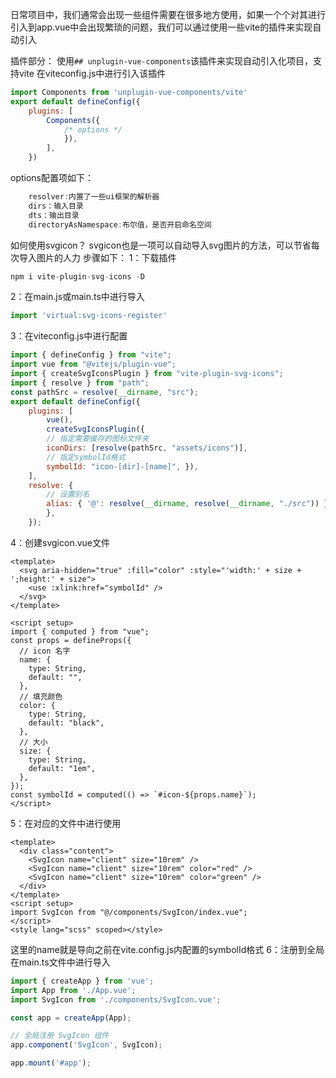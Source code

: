 日常项目中，我们通常会出现一些组件需要在很多地方使用，如果一个个对其进行引入到app.vue中会出现繁琐的问题，我们可以通过使用一些vite的插件来实现自动引入

插件部分：
使用`## unplugin-vue-components`该插件来实现自动引入化项目，支持vite
在viteconfig.js中进行引入该插件
```js
import Components from 'unplugin-vue-components/vite' 
export default defineConfig({ 
	plugins: [ 
		Components({ 
			/* options */ 
			}), 
		], 
	})

```
options配置项如下：
```js
	resolver:内置了一些ui框架的解析器
	dirs：输入目录
	dts：输出目录
	directoryAsNamespace:布尔值，是否开启命名空间
```

如何使用svgicon？
svgicon也是一项可以自动导入svg图片的方法，可以节省每次导入图片的人力
步骤如下：
1：下载插件

```js
npm i vite-plugin-svg-icons -D
```
2：在main.js或main.ts中进行导入
```js
import 'virtual:svg-icons-register'
```
3：在viteconfig.js中进行配置
```js
import { defineConfig } from "vite"; 
import vue from "@vitejs/plugin-vue";
import { createSvgIconsPlugin } from "vite-plugin-svg-icons"; 
import { resolve } from "path"; 
const pathSrc = resolve(__dirname, "src"); 
export default defineConfig({ 
	plugins: [ 
		vue(), 
		createSvgIconsPlugin({ 
		// 指定需要缓存的图标文件夹 
		iconDirs: [resolve(pathSrc, "assets/icons")], 
		// 指定symbolId格式 
		symbolId: "icon-[dir]-[name]", }),
	], 
	resolve: { 
		// 设置别名 
		alias: { '@': resolve(__dirname, resolve(__dirname, "./src")) } 
		}, 
	});

```
4：创建svgicon.vue文件
```vue
<template>
  <svg aria-hidden="true" :fill="color" :style="'width:' + size + ';height:' + size">
    <use :xlink:href="symbolId" />
  </svg>
</template>

<script setup>
import { computed } from "vue";
const props = defineProps({
  // icon 名字
  name: {
    type: String,
    default: "",
  },
  // 填充颜色
  color: {
    type: String,
    default: "black",
  },
  // 大小
  size: {
    type: String,
    default: "1em",
  },
});
const symbolId = computed(() => `#icon-${props.name}`);
</script>
```
5：在对应的文件中进行使用
```vue
<template>
  <div class="content">
    <SvgIcon name="client" size="10rem" />
    <SvgIcon name="client" size="10rem" color="red" />
    <SvgIcon name="client" size="10rem" color="green" />
  </div>
</template>
<script setup>
import SvgIcon from "@/components/SvgIcon/index.vue";
</script>
<style lang="scss" scoped></style>
```
这里的name就是导向之前在vite.config.js内配置的symbolId格式
6：注册到全局
在main.ts文件中进行导入

```javascript
import { createApp } from 'vue';
import App from './App.vue';
import SvgIcon from './components/SvgIcon.vue';

const app = createApp(App);

// 全局注册 SvgIcon 组件
app.component('SvgIcon', SvgIcon);

app.mount('#app');
```

